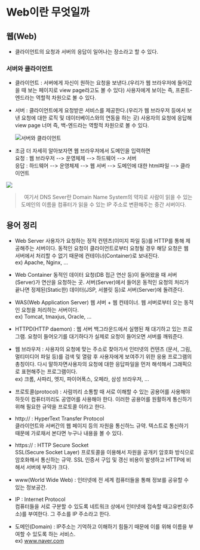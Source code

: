 # Web이란 무엇일까


## 웹(Web)
- 클라이언트의 요청과 서버의 응답이 일어나는 장소라고 할 수 있다.

### 서버와 클라이언트

- 클라이언트 : 서버에게 자신이 원하는 요청을 보낸다.(우리가 웹 브라우저에 들어갔을 때 보는 페이지로 view page라고도 볼 수 있다)
             사용자에게 보이는 즉, 프론트-엔드라는 역할적 차원으로 볼 수 있다.
             
- 서버 : 클라이언트에게 요청받은 서비스를 제공한다.(우리가 웹 브라우저 등에서 보낸 요청에 대한 로직 및 데이터베이스와의 연동을 하는 곳)
     사용자의 요청에 응답해 view page 너머 즉, 백-엔드라는 역할적 차원으로 볼 수 있다.

  ![서버와 클라이언트](https://joshua1988.github.io/images/posts/web/http/request-response.png)
<!-- <img src="경로" width="너비% or 너비px" height="높이% or높이px" title="px크기설정 alt="대체할문자"></img><br> -->

- 조금 더 자세히 알아보자면 웹 브라우저에서 도메인을 입력하면    
 요청 : 웹 브라우저 --> 운영체제 --> 하드웨어 --> 서버     
 응답 : 하드웨어 --> 운영체제 --> 웹 서버 --> 도메인에 대한 html파일 --> 클라이언트    
 
 ![](https://media.vlpt.us/images/ybnr_92/post/f1b7888e-6446-4da2-8985-0da7eb8a8ab4/%E1%84%89%E1%85%B3%E1%84%8F%E1%85%B3%E1%84%85%E1%85%B5%E1%86%AB%E1%84%89%E1%85%A3%E1%86%BA%202020-06-07%20%E1%84%8B%E1%85%A9%E1%84%8C%E1%85%A5%E1%86%AB%2011.27.14.png)
 
 >&nbsp;&nbsp;여기서 DNS Sever란 Domain Name System의 약자로 사람이 읽을 수 있는 도메인의 이름을 컴퓨터가 읽을 수 있는 IP 주소로 변환해주는 중간 서버이다.
 
        

## 용어 정리

- Web Server
사용자가 요청하는 정적 컨텐츠(이미지 파일 등)를 HTTP를 통해 제공해주는 서버이다. 동적인 요청이 클라이언트로부터 요청될 경우 해당 요청은 웹 서버에서 처리할 수 없기 때문에 컨테이너(Container)로 보내진다.     
ex) Apache, Nginx, ...


- Web Container
동적인 데이터 요청(DB 접근 연산 등)이 들어왔을 때 서버(Server)가 연산을 요청하는 곳.
서버(Server)에서 들어온 동적인 요청의 처리가 끝나면 정제된(Static한) 데이터(JSP, 서블릿 등)로 서버(Server)에 돌려준다.


- WAS(Web Application Server)
웹 서버 + 웹 컨테이너. 웹 서버로부터 오는 동적인 요청을 처리하는 서버이다.     
ex) Tomcat, tmaxjus, Oracle, ...   
             
             
- HTTPD(HTTP daemon) : 웹 서버 백그라운드에서 실행된 채 대기하고 있는 프로그램. 요청이 들어오기를 대기하다가 실제로 요청이 들어오면 서버를 깨워준다.


- 웹 브라우저 : 사용자의 요청에 맞는 주소로 찾아가서 인터넷의 컨텐츠 (문서, 그림, 멀티미디어 파일 등)를 검색 및 열람 후 사용자에게 보여주기 위한 응용 프로그램의 총칭이다. 다시 말하자면사용자의 요청에 대한 응답파일을 먼저 해석해서 그래픽으로 표현해주는 프로그램이다.     
ex) 크롬, 사파리, 엣지, 파이어폭스, 오페라, 삼성 브라우저, ...                                         
             
             
- 프로토콜(protocol) : 사람끼리 소통할 때 서로 이해할 수 있는 공용어를 사용해야 하듯이 
컴퓨터끼리도 공영어를 사용해아 한다. 이러한 공용어를 원활하게 통신하기 위해 필요한 규약을 프로토콜 이라고 한다.


- http://  : HyperText Transfer Protocol     
클라이언트와 서버간의 웹 페이지 등의 자원을 통신하느 규약. 텍스트로 통신하기 때문에 가로채서 본다면 누구나 내용을 볼 수 있다.


- https:// : HTTP Secure Socket     
SSL(Secure Socket Layer) 프로토콜을 이용해서 자원을 공개키 암호화 방식으로 암호화해서 통신하는 규약. 
SSL 인증서 구입 및 갱신 비용이 발생하고  HTTP에 비해서 서버에 부하가 크다.


- www(World Wide Web) : 인터넷에 전 세계 컴퓨터들을 통해 정보를 공유할 수 있는 정보공간.	


- IP : Internet Protocol        
컴퓨터들을 서로 구분할 수 있도록 네트워크 상에서 인터넷에 접속할 때고유번호(주소)를 부여한다. 그 주소를 IP 주소라고 한다.


- 도메인(Domain) : IP주소는 기억하고 이해하기 힘들기 때문에 이를 위해 이름을 부여할 수 있도록 하는 서비스.     
ex) www.naver.com


